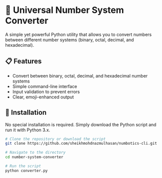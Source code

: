# 🔁 Universal Number System Converter

A simple yet powerful Python utility that allows you to convert numbers between different number systems (binary, octal, decimal, and hexadecimal).

## 📋 Features

- Convert between binary, octal, decimal, and hexadecimal number systems
- Simple command-line interface
- Input validation to prevent errors
- Clear, emoji-enhanced output

## 🔧 Installation

No special installation is required. Simply download the Python script and run it with Python 3.x.

```bash
# Clone the repository or download the script
git clone https://github.com/sheikhmohdnazmulhasan/numbotics-cli.git

# Navigate to the directory
cd number-system-converter

# Run the script
python converter.py
